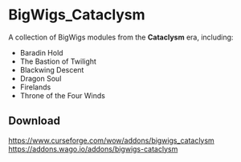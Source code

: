 # BigWigs_Cataclysm
A collection of BigWigs modules from the **Cataclysm** era, including:

* Baradin Hold
* The Bastion of Twilight
* Blackwing Descent
* Dragon Soul
* Firelands
* Throne of the Four Winds

## Download
<https://www.curseforge.com/wow/addons/bigwigs_cataclysm>
<https://addons.wago.io/addons/bigwigs-cataclysm>
